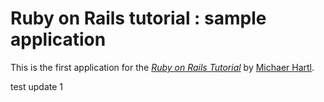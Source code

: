 # Ruby on Rails tutorial : sample application

This is the first application for the
[*Ruby on Rails Tutorial*](http://railstutorial.jp/)
by [Michaer Hartl](http://michaelhartl.com/).

test update 1
